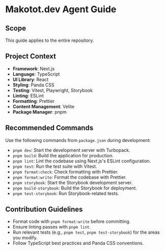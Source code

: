 # Makotot.dev Agent Guide

## Scope

This guide applies to the entire repository.

## Project Context

- **Framework**: Next.js
- **Language**: TypeScript
- **UI Library**: React
- **Styling**: Panda CSS
- **Testing**: Vitest, Playwright, Storybook
- **Linting**: ESLint
- **Formatting**: Prettier
- **Content Management**: Velite
- **Package Manager**: pnpm

## Recommended Commands

Use the following commands from `package.json` during development:

- `pnpm dev`: Start the development server with Turbopack.
- `pnpm build`: Build the application for production.
- `pnpm lint`: Lint the codebase using Next.js's ESLint configuration.
- `pnpm test`: Run the test suite with Vitest.
- `pnpm format:check`: Check formatting with Prettier.
- `pnpm format:write`: Format the codebase with Prettier.
- `pnpm storybook`: Start the Storybook development server.
- `pnpm build-storybook`: Build the Storybook for deployment.
- `pnpm test-storybook`: Run Storybook-related tests.

## Contribution Guidelines

- Format code with `pnpm format:write` before committing.
- Ensure linting passes with `pnpm lint`.
- Run relevant tests (e.g., `pnpm test`, `pnpm test-storybook`) for the areas you modify.
- Follow TypeScript best practices and Panda CSS conventions.
